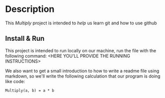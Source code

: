 # Description
This *Multiply* project is intended to _help_ us learn git and how to use github

## Install & Run
This project is intended to run locally on our machine, run the file with the following command:
<HERE YOU'LL PROVIDE THE RUNNING INSTRUCTIONS>

We also want to get a small introduction to how to write a readme file using markdown, so we'll write the following calculation that our program is doing like code:

```
Multiply(a, b) = a * b
```
